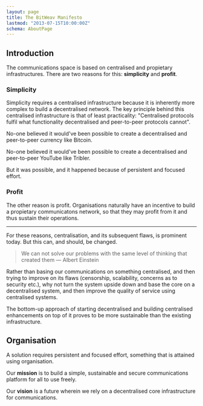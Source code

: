 ```yaml
---
layout: page
title: The BitWeav Manifesto
lastmod: "2013-07-15T10:00:00Z"
schema: AboutPage
---
```

## Introduction
The communications space is based on centralised and propietary infrastructures. There are two reasons for this: **simplicity** and **profit**.

### Simplicity
Simplicity requires a centralised infrastructure because it is inherently more complex to build a decentralised network. The key principle behind this centralised infrastructure is that of least practicality: "Centralised protocols fulfil what functionality decentralised and peer-to-peer protocols cannot".

No-one believed it would've been possible to create a decentralised and peer-to-peer currency like Bitcoin. 

No-one believed it would've been possible to create a decentralised and peer-to-peer YouTube like Tribler.  

But it was possible, and it happened because of persistent and focused effort.

### Profit
The other reason is profit. Organisations naturally have an incentive to build a propietary communicatons network, so that they may profit from it and thus sustain their operations.

---

For these reasons, centralisation, and its subsequent flaws, is prominent today. But this can, and should, be changed.

> We can not solve our problems with the same level of thinking that created them 
> ― Albert Einstein

Rather than basing our communications on something centralised, and then trying to improve on its flaws (censorship, scalability, concerns as to security etc.), why not turn the system upside down and base the core on a decentralised system, and then improve the quality of service using centralised systems.

The bottom-up approach of starting decentralised and building centralised enhancements on top of it proves to be more sustainable than the existing infrastructure.

## Organisation
A solution requires persistent and focused effort, something that is attained using organisation.

Our **mission** is to build a simple, sustainable and secure communications platform for all to use freely.

Our **vision** is a future wherein we rely on a decentralised core infrastructure for communications.
